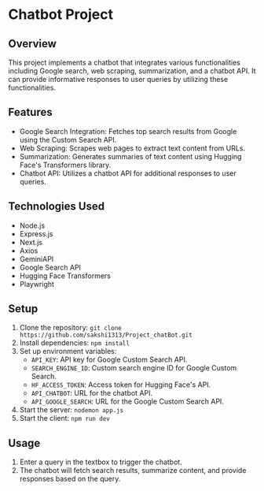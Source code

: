 # Chatbot Project

## Overview
This project implements a chatbot that integrates various functionalities including Google search, web scraping, summarization, and a chatbot API. It can provide informative responses to user queries by utilizing these functionalities.

## Features
- Google Search Integration: Fetches top search results from Google using the Custom Search API.
- Web Scraping: Scrapes web pages to extract text content from URLs.
- Summarization: Generates summaries of text content using Hugging Face's Transformers library.
- Chatbot API: Utilizes a chatbot API for additional responses to user queries.

## Technologies Used
- Node.js
- Express.js
- Next.js
- Axios
- GeminiAPI
- Google Search API
- Hugging Face Transformers
- Playwright
  

## Setup
1. Clone the repository: `git clone https://github.com/sakshi1313/Project_chatBot.git`
2. Install dependencies: `npm install`
3. Set up environment variables:
   - `API_KEY`: API key for Google Custom Search API.
   - `SEARCH_ENGINE_ID`: Custom search engine ID for Google Custom Search.
   - `HF_ACCESS_TOKEN`: Access token for Hugging Face's API.
   - `API_CHATBOT`: URL for the chatbot API.
   - `API_GOOGLE_SEARCH`: URL for the Google Custom Search API.
4. Start the server: `nodemon app.js`
5. Start the client: `npm run dev`


## Usage
1. Enter a query in the textbox to trigger the chatbot.
2. The chatbot will fetch search results, summarize content, and provide responses based on the query.






